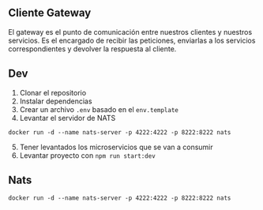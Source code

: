 ## Cliente Gateway
El gateway es el punto de comunicación entre nuestros clientes y nuestros servicios. Es el encargado de recibir las peticiones, enviarlas a los servicios correspondientes y devolver la respuesta al cliente.


## Dev

1. Clonar el repositorio
2. Instalar dependencias
3. Crear un archivo `.env` basado en el `env.template`
4. Levantar el servidor de NATS
```
docker run -d --name nats-server -p 4222:4222 -p 8222:8222 nats
```
5. Tener levantados los microservicios  que se van a consumir
6. Levantar proyecto con `npm run start:dev`



## Nats
```
docker run -d --name nats-server -p 4222:4222 -p 8222:8222 nats
```
